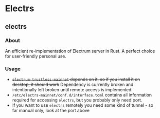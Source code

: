 # Electrs

## electrs

### A**bout**

An efficient re-implementation of Electrum server in Rust. A perfect choice for user-friendly personal use.

### **Usage**

* ~~`electrum-trustless-mainnet` depends on it, so if you install it on desktop, it should work~~ Dependency is currently broken and intentionally left broken until remote access is implemented.
* `/etc/electrs-mainnet/conf.d/interface.toml` contains all information required for accessing `electrs`, but you probably only need port.
* If you want to use `electrs` remotely you need some kind of tunnel - so far manual only, look at the port above


